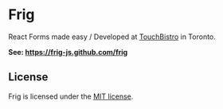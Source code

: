 # Frig

React Forms made easy / Developed at [TouchBistro](http://touchbistro.com/) in Toronto.

**See: https://frig-js.github.com/frig**

## License

Frig is licensed under the [MIT license](https://raw.githubusercontent.com/TouchBistro/frig/master/LICENSE).